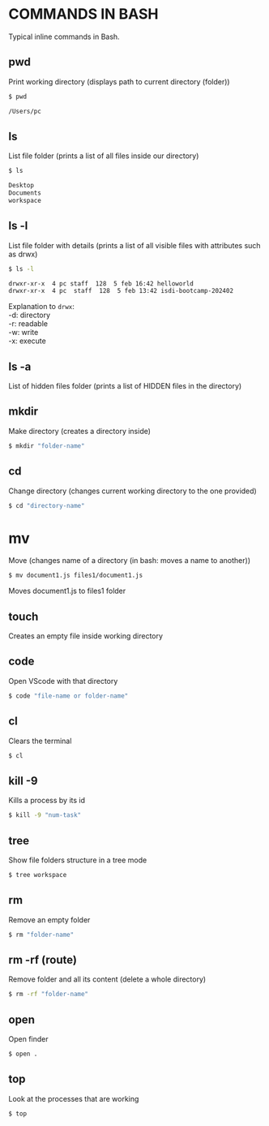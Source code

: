 # COMMANDS IN BASH

Typical inline commands in Bash.

## pwd
Print working directory 
(displays path to current directory (folder))  
```sh
$ pwd

/Users/pc
```

## ls
List file folder (prints a list of all files inside our directory)  
```sh
$ ls

Desktop
Documents
workspace
```

## ls -l
List file folder with details (prints a list of all visible files with attributes such as drwx)  
```sh
$ ls -l

drwxr-xr-x  4 pc staff  128  5 feb 16:42 helloworld
drwxr-xr-x  4 pc  staff  128  5 feb 13:42 isdi-bootcamp-202402
```
Explanation to `drwx`:  
-d: directory  
-r: readable  
-w: write  
-x: execute

## ls -a
List of hidden files folder (prints a list of HIDDEN files in the directory)

## mkdir
Make directory (creates a directory inside)
```sh
$ mkdir "folder-name"
```

## cd
Change directory (changes current working directory to the one provided)
```sh
$ cd "directory-name"
```

# mv
Move (changes name of a directory (in bash: moves a name to another))
```sh
$ mv document1.js files1/document1.js
```
Moves document1.js to files1 folder

## touch
Creates an empty file inside working directory

## code 
Open VScode with that directory
```sh
$ code "file-name or folder-name"
```

## cl
Clears the terminal
```sh
$ cl
```

## kill -9 <pid>    
Kills a process by its id
```sh
$ kill -9 "num-task"
```

## tree 
Show file folders structure in a tree mode
```sh
$ tree workspace

```

## rm
Remove an empty folder
```sh
$ rm "folder-name"
```

## rm -rf (route)
Remove folder and all its content (delete a whole directory)
```sh
$ rm -rf "folder-name"
```

## open
Open finder
```sh
$ open .
```

## top
Look at the processes that are working
```sh
$ top
```